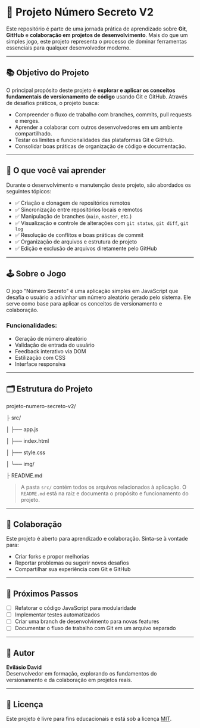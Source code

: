 # 🎯 Projeto Número Secreto V2

Este repositório é parte de uma jornada prática de aprendizado sobre **Git**, **GitHub** e **colaboração em projetos de desenvolvimento**. Mais do que um simples jogo, este projeto representa o processo de dominar ferramentas essenciais para qualquer desenvolvedor moderno.

---

## 📚 Objetivo do Projeto

O principal propósito deste projeto é **explorar e aplicar os conceitos fundamentais de versionamento de código** usando Git e GitHub. Através de desafios práticos, o projeto busca:

- Compreender o fluxo de trabalho com branches, commits, pull requests e merges.
- Aprender a colaborar com outros desenvolvedores em um ambiente compartilhado.
- Testar os limites e funcionalidades das plataformas Git e GitHub.
- Consolidar boas práticas de organização de código e documentação.

---

## 🧠 O que você vai aprender

Durante o desenvolvimento e manutenção deste projeto, são abordados os seguintes tópicos:

- ✅ Criação e clonagem de repositórios remotos
- ✅ Sincronização entre repositórios locais e remotos
- ✅ Manipulação de branches (`main`, `master`, etc.)
- ✅ Visualização e controle de alterações com `git status`, `git diff`, `git log`
- ✅ Resolução de conflitos e boas práticas de commit
- ✅ Organização de arquivos e estrutura de projeto
- ✅ Edição e exclusão de arquivos diretamente pelo GitHub

---

## 🕹️ Sobre o Jogo

O jogo "Número Secreto" é uma aplicação simples em JavaScript que desafia o usuário a adivinhar um número aleatório gerado pelo sistema. Ele serve como base para aplicar os conceitos de versionamento e colaboração.

### Funcionalidades:
- Geração de número aleatório
- Validação de entrada do usuário
- Feedback interativo via DOM
- Estilização com CSS
- Interface responsiva

---

## 🗂️ Estrutura do Projeto

projeto-numero-secreto-v2/ 

├ src/ 

│    ├── app.js

│    ├── index.html

│    ├── style.css

│    └── img/

├ README.md

> A pasta `src/` contém todos os arquivos relacionados à aplicação. O `README.md` está na raiz e documenta o propósito e funcionamento do projeto.

---

## 🤝 Colaboração

Este projeto é aberto para aprendizado e colaboração. Sinta-se à vontade para:

- Criar forks e propor melhorias
- Reportar problemas ou sugerir novos desafios
- Compartilhar sua experiência com Git e GitHub

---

## 🚀 Próximos Passos

- [ ] Refatorar o código JavaScript para modularidade
- [ ] Implementar testes automatizados
- [ ] Criar uma branch de desenvolvimento para novas features
- [ ] Documentar o fluxo de trabalho com Git em um arquivo separado

---

## 📌 Autor

**Evilásio David**  
Desenvolvedor em formação, explorando os fundamentos do versionamento e da colaboração em projetos reais.

---

## 🧭 Licença

Este projeto é livre para fins educacionais e está sob a licença [MIT](https://opensource.org/licenses/MIT).


